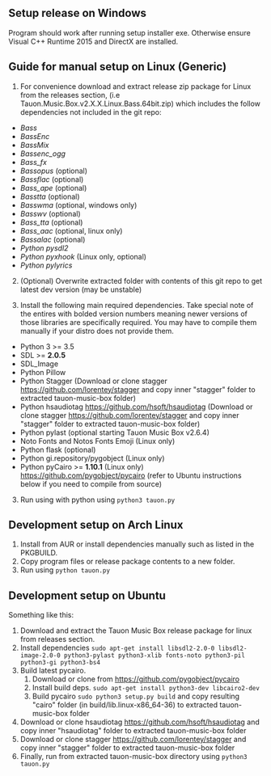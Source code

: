 
## Setup release on Windows

Program should work after running setup installer exe. Otherwise ensure Visual C++ Runtime 2015 and DirectX are installed.

## Guide for manual setup on Linux (Generic)

1) For convenience download and extract release zip package for Linux from the releases section, (i.e Tauon.Music.Box.v2.X.X.Linux.Bass.64bit.zip) which includes the follow dependencies not included in the git repo:

 - *Bass*
 - *BassEnc*
 - *BassMix*
 - *Bassenc_ogg*
 - *Bass_fx*
 - *Bassopus* (optional)
 - *Bassflac* (optional)
 - *Bass_ape* (optional)
 - *Basstta* (optional)
 - *Basswma* (optional, windows only)
 - *Basswv* (optional)
 - *Bass_tta* (optional)
 - *Bass_aac* (optional, linux only)
 - *Bassalac* (optional)
 - *Python pysdl2*
 - *Python pyxhook* (Linux only, optional)
 - *Python pylyrics*
 
 2) (Optional) Overwrite extracted folder with contents of this git repo to get latest dev version (may be unstable)

 3) Install the following main required dependencies. Take special note of the entires with bolded version numbers meaning newer versions of those libraries are specifically required. You may have to compile them manually if your distro does not provide them.

  - Python 3 >= 3.5
  - SDL >= **2.0.5**
  - SDL_Image
  - Python Pillow
  - Python Stagger (Download or clone stagger https://github.com/lorentey/stagger and copy inner "stagger" folder to extracted tauon-music-box folder)
  - Python hsaudiotag https://github.com/hsoft/hsaudiotag (Download or clone stagger https://github.com/lorentey/stagger and copy inner "stagger" folder to extracted tauon-music-box folder)
  - Python pylast (optional starting Tauon Music Box v2.6.4)
  - Noto Fonts and Notos Fonts Emoji (Linux only)
  - Python flask (optional)
  - Python gi.repository/pygobject (Linux only)
  - Python pyCairo >= **1.10.1** (Linux only) https://github.com/pygobject/pycairo (refer to Ubuntu instructions below if you need to compile from source)

3) Run using with python using ```python3 tauon.py```
 


## Development setup on Arch Linux

1. Install from AUR or install dependencies manually such as listed in the PKGBUILD.
2. Copy program files or release package contents to a new folder.
3. Run using ```python tauon.py```

## Development setup on Ubuntu

Something like this:

1. Download and extract the Tauon Music Box release package for linux from releases section.
2. Install dependencies ```sudo apt-get install libsdl2-2.0-0 libsdl2-image-2.0-0 python3-pylast python3-xlib fonts-noto python3-pil python3-gi python3-bs4```
2. Build latest pycairo.
    1. Download or clone from https://github.com/pygobject/pycairo
    2. Install build deps. ```sudo apt-get install python3-dev libcairo2-dev```
    3. Build pycairo ```sudo python3 setup.py build``` and copy resulting "cairo" folder (in build/lib.linux-x86_64-36) to extracted tauon-music-box folder
3. Download or clone hsaudiotag https://github.com/hsoft/hsaudiotag and copy inner "hsaudiotag" folder to extracted tauon-music-box folder
4. Download or clone stagger https://github.com/lorentey/stagger and copy inner "stagger" folder to extracted tauon-music-box folder
5. Finally, run from extracted tauon-music-box directory using ```python3 tauon.py```
